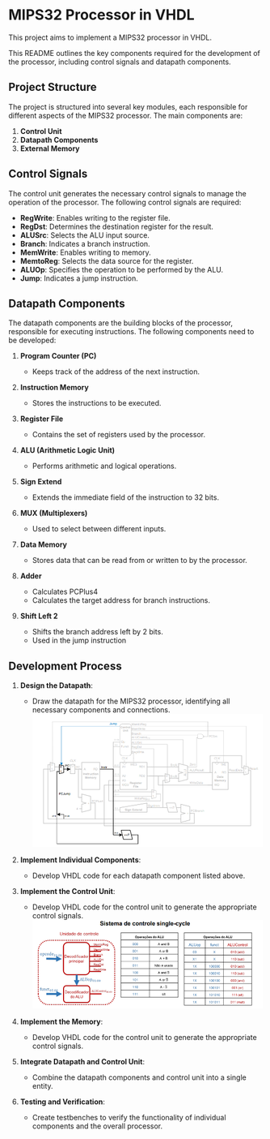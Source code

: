 # MIPS32 Processor in VHDL

This project aims to implement a MIPS32 processor in VHDL. 

This README outlines the key components required for the development of the processor, including control signals and datapath components.

## Project Structure

The project is structured into several key modules, each responsible for different aspects of the MIPS32 processor. The main components are:

1. **Control Unit**
2. **Datapath Components**
3. **External Memory**

## Control Signals

The control unit generates the necessary control signals to manage the operation of the processor. The following control signals are required:

- **RegWrite**: Enables writing to the register file.
- **RegDst**: Determines the destination register for the result.
- **ALUSrc**: Selects the ALU input source.
- **Branch**: Indicates a branch instruction.
- **MemWrite**: Enables writing to memory.
- **MemtoReg**: Selects the data source for the register.
- **ALUOp**: Specifies the operation to be performed by the ALU.
- **Jump**: Indicates a jump instruction.

## Datapath Components

The datapath components are the building blocks of the processor, responsible for executing instructions. The following components need to be developed:

1. **Program Counter (PC)**
   - Keeps track of the address of the next instruction.

2. **Instruction Memory**
   - Stores the instructions to be executed.

3. **Register File**
   - Contains the set of registers used by the processor.

4. **ALU (Arithmetic Logic Unit)**
   - Performs arithmetic and logical operations.

5. **Sign Extend**
   - Extends the immediate field of the instruction to 32 bits.

6. **MUX (Multiplexers)**
   - Used to select between different inputs.

7. **Data Memory**
   - Stores data that can be read from or written to by the processor.

8. **Adder**
   - Calculates PCPlus4
   - Calculates the target address for branch instructions.

9. **Shift Left 2**
    - Shifts the branch address left by 2 bits.
    - Used in the jump instruction

## Development Process

1. **Design the Datapath**:
   - Draw the datapath for the MIPS32 processor, identifying all necessary components and connections.
    ![MIPS32 datapath](/img/mips_datapath.PNG)

2. **Implement Individual Components**:
   - Develop VHDL code for each datapath component listed above.

3. **Implement the Control Unit**:
   - Develop VHDL code for the control unit to generate the appropriate control signals.
    ![control](img\control.PNG)
4. **Implement the Memory**:
   - Develop VHDL code for the control unit to generate the appropriate control signals.


5. **Integrate Datapath and Control Unit**:
   - Combine the datapath components and control unit into a single entity.

6. **Testing and Verification**:
   - Create testbenches to verify the functionality of individual components and the overall processor.